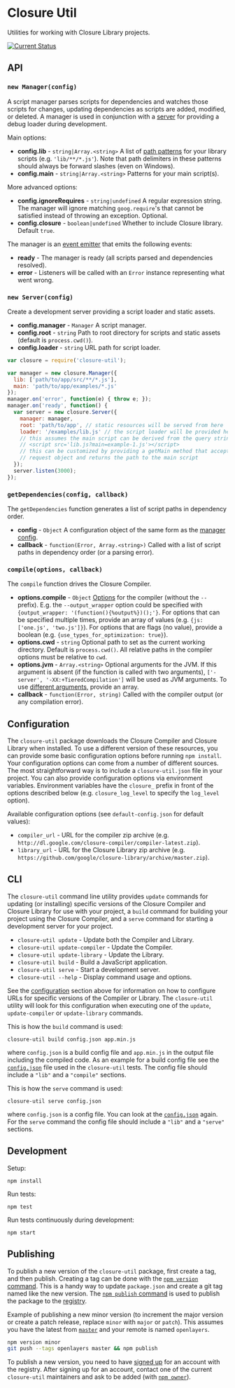 # Closure Util

Utilities for working with Closure Library projects.

[![Current Status](https://secure.travis-ci.org/openlayers/closure-util.png?branch=master)](https://travis-ci.org/openlayers/closure-util)

## API

### <a id="manager">`new Manager(config)`</a>

A script manager parses scripts for dependencies and watches those scripts for changes, updating dependencies as scripts are added, modified, or deleted.  A manager is used in conjunction with a [server](#server) for providing a debug loader during development.

Main options:

 * **config.lib** - `string|Array.<string>` A list of [path patterns](https://github.com/isaacs/minimatch) for your library scripts (e.g. `'lib/**/*.js'`).  Note that path delimiters in these patterns should always be forward slashes (even on Windows).
 * **config.main** - `string|Array.<string>` Patterns for your main script(s).

More advanced options:

 * **config.ignoreRequires** - `string|undefined` A regular expression string. The manager will ignore matching `goog.require`'s that cannot be satisfied instead of throwing an exception. Optional.
 * **config.closure** - `boolean|undefined` Whether to include Closure library. Default `true`.

The manager is an [event emitter](http://nodejs.org/api/events.html#events_class_events_eventemitter) that emits the following events:

 * **ready** - The manager is ready (all scripts parsed and dependencies resolved).
 * **error** - Listeners will be called with an `Error` instance representing what went wrong.

### <a id="server">`new Server(config)`</a>

Create a development server providing a script loader and static assets.

 * **config.manager** - `Manager` A script manager.
 * **config.root** - `string` Path to root directory for scripts and static assets (default is `process.cwd()`).
 * **config.loader** - `string` URL path for script loader.

```js
var closure = require('closure-util');

var manager = new closure.Manager({
  lib: ['path/to/app/src/**/*.js'],
  main: 'path/to/app/examples/*.js'
});
manager.on('error', function(e) { throw e; });
manager.on('ready', function() {
  var server = new closure.Server({
    manager: manager,
    root: 'path/to/app', // static resources will be served from here
    loader: '/examples/lib.js' // the script loader will be provided here
    // this assumes the main script can be derived from the query string like:
    // <script src='lib.js?main=example-1.js'></script>
    // this can be customized by providing a getMain method that accepts a
    // request object and returns the path to the main script
  });
  server.listen(3000);
});
```

### <a id="getdependencies">`getDependencies(config, callback)`</a>

The `getDependencies` function generates a list of script paths in dependency order.

 * **config** - `Object` A configuration object of the same form as the [manager config](#manager-config).
 * **callback** - `function(Error, Array.<string>)` Called with a list of script paths in dependency order (or a parsing error).

### <a id="compile">`compile(options, callback)`</a>

The `compile` function drives the Closure Compiler.

 * **options.compile** - `Object` [Options](compiler-options.txt) for the compiler (without the `--` prefix).  E.g. the `--output_wrapper` option could be specified with `{output_wrapper: '(function(){%output%})();'}`.  For options that can be specified multiple times, provide an array of values (e.g. `{js: ['one.js', 'two.js']}`).  For options that are flags (no value), provide a boolean (e.g. `{use_types_for_optimization: true}`).
 * **options.cwd** - `string` Optional path to set as the current working directory.  Default is `process.cwd()`.  All relative paths in the compiler options must be relative to `cwd`.
 * **options.jvm** - `Array.<string>` Optional arguments for the JVM.  If this argument is absent (if the function is called with two arguments), `['-server', '-XX:+TieredCompilation']` will be used as JVM arguments.  To use [different arguments](https://github.com/google/closure-compiler/wiki/FAQ#what-are-the-recommended-java-vm-command-line-options), provide an array.
 * **callback** - `function(Error, string)` Called with the compiler output (or any compilation error).

## <a id="configuration">Configuration</a>

The `closure-util` package downloads the Closure Compiler and Closure Library when installed.  To use a different version of these resources, you can provide some basic configuration options before running `npm install`.  Your configuration options can come from a number of different sources.  The most straightforward way is to include a `closure-util.json` file in your project.  You can also provide configuration options via environment variables.  Environment variables have the `closure_` prefix in front of the options described below (e.g. `closure_log_level` to specify the `log_level` option).

Available configuration options (see `default-config.json` for default values):

 * `compiler_url` - URL for the compiler zip archive (e.g. `http://dl.google.com/closure-compiler/compiler-latest.zip`).
 * `library_url` - URL for the Closure Library zip archive (e.g. `https://github.com/google/closure-library/archive/master.zip`).

## CLI

The `closure-util` command line utility provides `update` commands for updating (or installing) specific versions of the Closure Compiler and Closure Library for use with your project, a `build` command for building your project using the Closure Compiler, and a `serve` command for starting a development server for your project.

 * `closure-util update` - Update both the Compiler and Library.
 * `closure-util update-compiler` - Update the Compiler.
 * `closure-util update-library` - Update the Library.
 * `closure-util build` - Build a JavaScript application.
 * `closure-util serve` - Start a development server.
 * `closure-util --help` - Display command usage and options.

See the [configuration](#configuration) section above for information on how to configure URLs for specific versions of the Compiler or Library.  The `closure-util` utility will look for this configuration when executing one of the `update`, `update-compiler` or `update-library` commands.

This is how the `build` command is used:

    closure-util build config.json app.min.js

where `config.json` is a build config file and `app.min.js` in the output file including the compiled code. As an example for a build config file see the [`config.json`](test/fixtures/config.json) file used in the `closure-util` tests. The config file should include a `"lib"` and a `"compile"` sections.

This is how the `serve` command is used:

    closure-util serve config.json

where `config.json` is a config file. You can look at the [`config.json`](test/fixtures/config.json) again. For the `serve` command the config file should include a `"lib"` and a `"serve"` sections.

## Development

Setup:

    npm install

Run tests:

    npm test

Run tests continuously during development:

    npm start

## Publishing

To publish a new version of the `closure-util` package, first create a tag, and then publish.  Creating a tag can be done with the [`npm version` command](https://www.npmjs.org/doc/cli/npm-version.html).  This is a handy way to update `package.json` and create a git tag named like the new version.  The [`npm publish` command](https://www.npmjs.org/doc/cli/npm-publish.html) is used to publish the package to the [registry](https://www.npmjs.org/package/closure-util).

Example of publishing a new minor version (to increment the major version or create a patch release, replace `minor` with `major` or `patch`).  This assumes you have the latest from [`master`](https://github.com/openlayers/closure-util/tree/master) and your remote is named `openlayers`.

```bash
npm version minor
git push --tags openlayers master && npm publish
```

To publish a new version, you need to have [signed up](https://www.npmjs.org/signup) for an account with the registry.  After signing up for an account, contact one of the current `closure-util` maintainers and ask to be added (with [`npm owner`](https://www.npmjs.org/doc/cli/npm-owner.html)).
